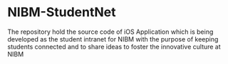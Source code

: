 # NIBM-StudentNet
The repository hold the source code of iOS Application which is being developed as the student intranet for NIBM with the purpose of keeping students connected and to share ideas to foster the innovative culture at NIBM
